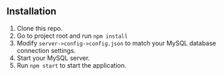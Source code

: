 ## Installation

 1. Clone this repo.
 2. Go to project root and run `npm install`
 3. Modify `server->config->config.json` to match your MySQL database connection settings.
 4. Start your MySQL server.
 5. Run `npm start` to start the application.
